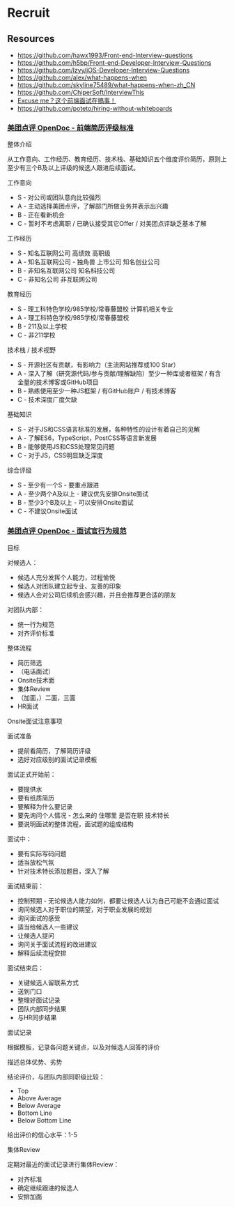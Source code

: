 # Recruit


## Resources

- https://github.com/hawx1993/Front-end-Interview-questions
- https://github.com/h5bp/Front-end-Developer-Interview-Questions
- https://github.com/lzyy/iOS-Developer-Interview-Questions
- https://github.com/alex/what-happens-when
- https://github.com/skyline75489/what-happens-when-zh_CN
- https://github.com/ChiperSoft/InterviewThis
- [Excuse me？这个前端面试在搞事！](https://zhuanlan.zhihu.com/p/25407758)
- https://github.com/poteto/hiring-without-whiteboards


### [美团点评 OpenDoc - 前端简历评级标准](https://gold.xitu.io/post/58b6679461ff4b006ccd825e)

整体介绍

从工作意向、工作经历、教育经历、技术栈、基础知识五个维度评价简历，原则上至少有三个B及以上评级的候选人跟进后续面试。

工作意向

- S - 对公司或团队意向比较强烈
- A - 主动选择美团点评，了解部门所做业务并表示出兴趣
- B - 正在看新机会
- C - 暂时不考虑离职 / 已确认接受其它Offer / 对美团点评缺乏基本了解

工作经历

- S - 知名互联网公司 高绩效 高职级
- A - 知名互联网公司 - 独角兽 上市公司 知名创业公司
- B - 非知名互联网公司 知名科技公司
- C - 非知名公司 非互联网公司

教育经历

- S - 理工科特色学校/985学校/常春藤盟校 计算机相关专业
- A - 理工科特色学校/985学校/常春藤盟校
- B - 211及以上学校
- C - 非211学校

技术栈 / 技术视野

- S - 开源社区有贡献，有影响力（主流网站推荐或100 Star）
- A - 深入了解（研究源代码/参与贡献/理解缺陷）至少一种库或者框架 / 有含金量的技术博客或GitHub项目
- B - 熟练使用至少一种JS框架 / 有GitHub账户 / 有技术博客
- C - 技术深度广度欠缺

基础知识

- S - 对于JS和CSS语言标准的发展，各种特性的设计有着自己的见解
- A - 了解ES6，TypeScript，PostCSS等语言新发展
- B - 能够使用JS和CSS处理常见问题
- C - 对于JS，CSS明显缺乏深度

综合评级

- S - 至少有一个S - 要重点跟进
- A - 至少两个A及以上 - 建议优先安排Onsite面试
- B - 至少3个B及以上 - 可以安排Onsite面试
- C - 不建议Onsite面试


### [美团点评 OpenDoc - 面试官行为规范](https://gold.xitu.io/post/58b66c918fd9c5006122f3ab)

目标

对候选人：

- 候选人充分发挥个人能力，过程愉悦
- 候选人对团队建立起专业、友善的印象
- 候选人会对公司后续机会感兴趣，并且会推荐更合适的朋友

对团队内部：

- 统一行为规范
- 对齐评价标准

整体流程

- 简历筛选
- （电话面试）
- Onsite技术面
- 集体Review
- （加面，）二面，三面
- HR面试

Onsite面试注意事项

面试准备

- 提前看简历，了解简历评级
- 选好对应级别的面试记录模板

面试正式开始前：

- 要提供水
- 要有纸质简历
- 要解释为什么要记录
- 要先询问个人情况 - 怎么来的 住哪里 是否在职 技术特长
- 要说明面试的整体流程，面试题的组成结构

面试中：

- 要有实际写码问题
- 适当放松气氛
- 针对技术特长添加题目，深入了解

面试结束前：

- 控制预期 - 无论候选人能力如何，都要让候选人认为自己可能不会通过面试
- 询问候选人对于职位的期望，对于职业发展的规划
- 询问面试的感受
- 适当给候选人一些建议
- 让候选人提问
- 询问关于面试流程的改进建议
- 解释后续流程安排

面试结束后：

- 关键候选人留联系方式
- 送到门口
- 整理好面试记录
- 团队内部同步结果
- 与HR同步结果

面试记录

根据模板，记录各问题关键点，以及对候选人回答的评价

描述总体优势、劣势

结论评价，与团队内部同职级比较：

- Top
- Above Average
- Below Average
- Bottom Line
- Below Bottom Line

给出评价的信心水平：1-5

集体Review

定期对最近的面试记录进行集体Review：

- 对齐标准
- 确定继续跟进的候选人
- 安排加面
